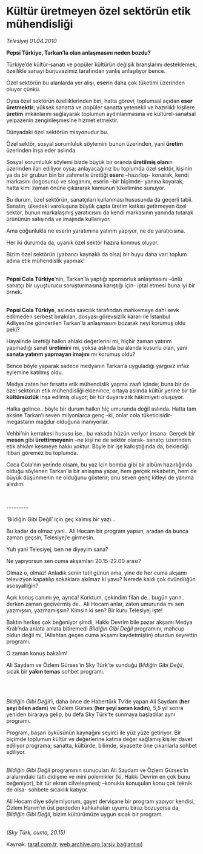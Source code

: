 # Kültür üretmeyen özel sektörün etik mühendisliği

*Telesiyej 01.04.2010*

<div class="yazi"><p><b>Pepsi Türkiye, Tarkan’la olan anlaşmasını neden bozdu?</b></p>
<p>Türkiye’de kültür-sanatı ve popüler kültürün değişik branşlarını desteklemek, özellikle sanayi burjuvazimiz tarafından yanlış anlaşılıyor bence.</p>
<p>Özel sektörün bu alanlarda yer alışı, <b>eser</b>in daha çok tüketimi üzerinden oluyor çünkü.</p>
<p>Oysa özel sektörün özelliklerinden biri, hatta görevi, toplumsal açıdan <b>eser üretmektir</b>; yüksek sanatta ve popüler sanatta yetenekli ve hazırlıklı kişilere<b> üretim</b> imkânlarını sağlayarak toplumun aydınlanmasına ve kültürel-sanatsal yelpazenin zenginleşmesine hizmet etmektir.</p>
<p>Dünyadaki özel sektörün misyonudur bu.</p>
<p>Özel sektör, sosyal sorumluluk söylemini bunun üzerinden, yani <b>üretim</b> üzerinden inşa eder aslında. </p>
<p>Sosyal sorumluluk söylemi bizde büyük bir oranda <b>üretilmiş olan</b>ın üzerinden ilan ediliyor oysa; anlayacağınız bu toplumda özel sektör, kişinin ya da bir grubun bin bir zahmetle ürettiği <b>eser</b>e –hazırlop- konarak, kendi markasını (logosunu) ve sloganını, eserin –bir biçimde- yanına koyarak, hatta kimi zaman önüne çıkararak kamunun tüketimine sunuyor.</p>
<p>Bu durum, özel sektörün, sanatçıları kullanması hususunda da geçerli tabii. Sanatın, ülkedeki varoluşuna büyük çapta üretim katkısı getirmeyen özel sektör, bunun markalaşmış yaratıcısını da kendi markasının yanında tutarak ürününün satışında ve imajında kullanıyor.</p>
<p>Ama çoğunlukla ne eserin yaratımına yatırım yapıyor, ne de yaratıcısına.</p>
<p>Her iki durumda da, uyanık özel sektör hazıra konmuş oluyor.</p>
<p>Bizim özel sektörün (yabancı kaynaklı da olsa) bir huyu daha var: toplum adına etik mühendislik yapmak!</p>
<p><b><br/>Pepsi Cola Türkiye</b>’nin, Tarkan’la yaptığı sponsorluk anlaşmasını –ünlü sanatçı bir uyuşturucu soruşturmasına karıştığı için- iptal etmesi buna iyi bir örnek. </p>
<p><b><br/>Pepsi Cola Türkiye</b>, aslında savcılık tarafından mahkemeye dahi sevk edilmeden serbest bırakılan, dosyası görevsizlik kararı ile İstanbul Adliyesi’ne gönderilen Tarkan’la anlaşmasını bozarak neyi korumuş oldu peki? </p>
<p>Hayalinde ürettiği halkın ahlaki değerlerini mi, hiçbir zaman yatırım yapmadığı sanat <b>üretimi</b>ni mi, yoksa aslında bu alanda kusurlu olan, yani <b>sanata yatırım yapmayan imajını</b> mı korumuş oldu? </p>
<p>Bence böyle yaparak sadece medyanın Tarkan’a uyguladığı yargısız infaz eylemine katılmış oldu.</p>
<p>Medya zaten her fırsatta etik mühendislik yapma zaafı içinde; buna bir de özel sektörün etik mühendisliği eklenince, ortaya aslında kültür yerine bir tür <b>kültürsüzlük</b> inşa edilmiş oluyor; bir tür duyarsızlık hâkimiyeti oluşuyor.</p>
<p>Halka gelince.. böyle bir durum halkın hiç umurunda değil aslında. Hatta tam aksine Tarkan’ı seven milyonlarca genç –ki, onlar cola tüketicisidir- megastarın mağdur olduğuna inanıyorlar.</p>
<p>Vehbi’nin kerrakesi hususu ise.. bu vakada hüzün veriyor insana: Gerçek bir<b> mesen </b>gibi<b> ürettirmeyen</b>in –ne kişi ne de sektör olarak- sanatçı üzerinden etik ahkâm kesmeye hakkı yoktur. Böyle bir işe kalkıştığında da, beklediği itibarı göremez bu toplumda.</p>
<p>Coca Cola’nın yerinde olsam, bu yaz için bomba gibi bir albüm hazırlığında olduğu söylenen Tarkan’la bir anlaşma yapar, hem gerçek rekabetin, hem de büyük düşünmenin ne olduğunu gösterir; onu seven genç kitleyi de yanıma alırdım.</p>
<p><b> </b></p>
<p>---------</p>
<p>‘Bildiğin Gibi Değil’ için geç kalmış bir yazı...</p>
<p>Bu kadar da olmaz yani.. Ali Hocam bir program yapsın, aradan da bunca zaman geçsin, Telesiyej’e girmesin.</p>
<p>Yuh yani Telesiyej, ben ne diyeyim sana? </p>
<p>Ne yapıyorsun sen cuma akşamları 20.15-22.00 arası?</p>
<p>Olmaz o, olmaz! Anladık senin tatil günün ama, yine de her cuma akşamı televizyon kapatılıp sokaklara akılmaz ki yavu? Nerede kaldı çok övündüğün asosyalliğin? </p>
<p>Açık konuş canımı ye, ayrıca! Korktum, çekindim filan de.. bugün yarın.. derken zaman geçivermiş de.. Ali Hocam anlar, zaten umurunda mı sen yazmışsın, yazmamışsın? Kimsin ki sen? Bir kuru Telesiyej işte! </p>
<p>Baktın herkes çok beğeniyor şimdi, Hakkı Devrim bile pazar akşamı Medya Kralı’nda anlata anlata bitiremedi <i>Bildiğin Gibi Değil</i> programını, mahcup oldun değil mi, (Allahtan geçen cuma akşamı kaydetmiştin) oturdun seyrettin programı. </p>
<p>O zaman konuş bakalım!</p>
<p>Ali Saydam ve Özlem Gürses’in Sky Türk’te sunduğu <i>Bildiğin Gibi Değil</i>, sıcak bir <b>yakın temas</b> sohbet programı. </p>
<p><i></i> </p>
<p><i><br/>Bildiğin Gibi Değil</i>’i, daha önce de Habertürk Tv’de yapan Ali Saydam (<b>her şeyi bilen adam</b>) ve Özlem Gürses (<b>her şeyi soran kadın</b>), 5,5 yıl sonra yeniden biraraya gelip, bu defa Sky Türk’te sunmaya başladılar aynı programı.</p>
<p>Program, başarı öyküsünün kaynağını seyirci ile yüz yüze getiriyor. Bir biçimde toplumun kültür ve değerlerine katma değer sağlamış kişiler davet ediliyor programa; sanatta, kültürde, bilimde, siyasette öne çıkanlarla sohbet ediliyor.</p>
<p><i><br/>Bildiğin Gibi Değil</i> programının sunucuları Ali Saydam ve Özlem Gürses’in aralarındaki tatlı didişme ve mini polemikler (ki, Hakkı Devrim en çok bunu beğeniyor), bir tür ekran cilveleşmesi; –konukla konuşulan konu çok teknik de olsa- sohbete sıcaklık katıyor.</p>
<p>Ali Hocam diye söylemiyorum, gayet dervişane bir program yapıyor kendisi, Özlem Hanım’ın üst perdeden kahkahaları uyumu biraz bozuyorsa da, <i>Bildiğin Gibi Değil</i>, bizim kültürümüze uygun sıcak bir program.</p>
<p><i><br/>(Sky Türk, cuma, 20.15)</i></p></div>

Kaynak: [taraf.com.tr](http://www.taraf.com.tr:80/makale/10711.htm), [web.archive.org (arşiv bağlantısı)](http://web.archive.org/web/20100404114557/http://www.taraf.com.tr:80/makale/10711.htm)
